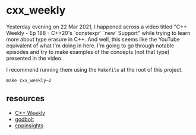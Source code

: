 # cxx_weekly

Yesterday evening on 22 Mar 2021, I happened across a video titled
"C++ Weekly - Ep 188 - C++20's \`constexpr\` \`new\` Support" while trying to
learn more about type erasure in C++. And well, this seems like the YouTube
equivalent of what I'm doing in here. I'm going to go through notable episodes
and try to make examples of the concepts (not that type) presented in the video.

I recommend running them using the `Makefile` at the root of this project.

```shell
make cxx_weekly~2
```

## resources

- [C++ Weekly](https://www.youtube.com/playlist?list=PLs3KjaCtOwSZ2tbuV1hx8Xz-rFZTan2J1)
- [godbolt](https://godbolt.org/)
- [cppinsights](https://cppinsights.io/)
